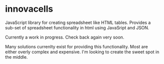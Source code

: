 # innovacells
JavaScript library for creating spreadsheet like HTML tables.
Provides a sub-set of spreadsheet functionality in html using JavaSript and JSON.

Currently a work in progress. Check back again very soon.

Many solutions currenlty exist for providing this functionality. Most are either overly complex and expensive. I'm looking to create the sweet spot in the middle.
